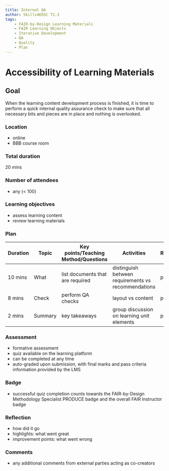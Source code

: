 ```yaml
---
title: Internal QA
author: Skills4EOSC T2.3
tags: 
    - FAIR-by-Design Learning Materials
    - FAIR Learning Objects
    - Iterative Development
    - QA
    - Quality
    - Plan
---
```


# Accessibility of Learning Materials

## Goal

When the learning content development process is finished, it is time to perform a quick internal quality assurance check to make sure that all necessary bits and pieces are in place and nothing is overlooked. 

### Location

- online
- BBB course room

### Total duration

20 mins

### Number of attendees

- any (< 100)

### Learning objectives

- assess learning content
- review learning materials

### Plan

| **Duration** | **Topic** | **Key points/Teaching Method/Questions** | **Activities** | **Resources** |
|---|---|---|---|---|
| 10 mins | What | list documents that are required | distinguish between requirements vs recommendations | pptx |
| 8 mins | Check | perform QA checks | layout vs content | pptx |
| 2 mins | Summary | key takeaways | group discussion on learning unit elements | pptx |

### Assessment

- formative assessment
- quiz available on the learning platform
- can be completed at any time
- auto-graded upon submission, with final marks and pass criteria information provided by the LMS

### Badge

- successful quiz completion counts towards the FAIR-by-Design Methodology Specialist PRODUCE badge and the overall FAIR Instructor badge

### Reflection

- how did it go
- highlights: what went great
- improvement points: what went wrong

### Comments

- any additional comments from external parties acting as co-creators
